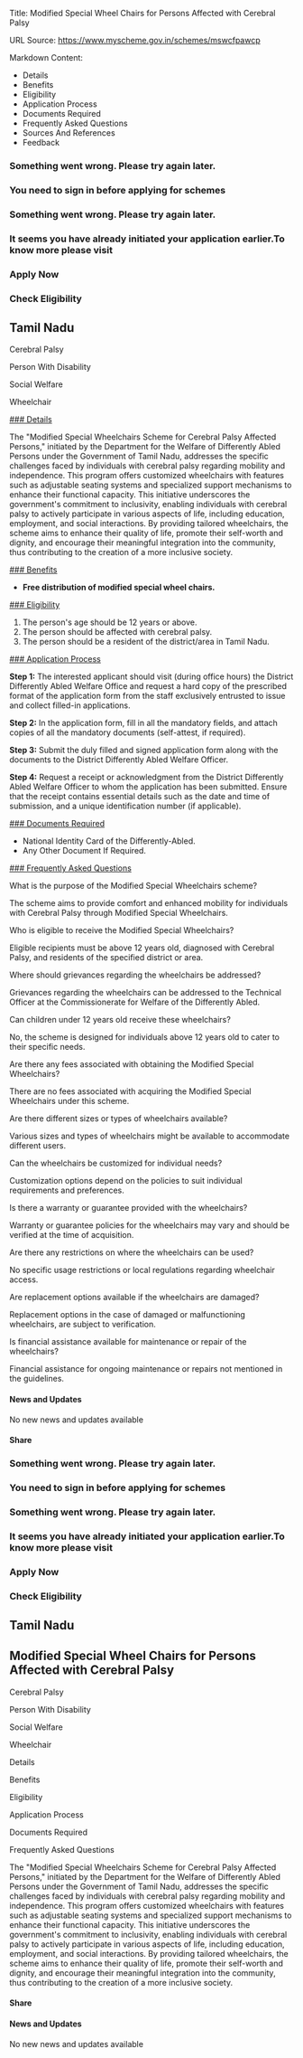 Title: Modified Special Wheel Chairs for Persons Affected with Cerebral Palsy

URL Source: https://www.myscheme.gov.in/schemes/mswcfpawcp

Markdown Content:
*   Details
*   Benefits
*   Eligibility
*   Application Process
*   Documents Required
*   Frequently Asked Questions
*   Sources And References
*   Feedback

### Something went wrong. Please try again later.

### 

### You need to sign in before applying for schemes

### Something went wrong. Please try again later.

### It seems you have already initiated your application earlier.To know more please visit

### Apply Now

### Check Eligibility

Tamil Nadu
----------

Cerebral Palsy

Person With Disability

Social Welfare

Wheelchair

[### Details](https://www.myscheme.gov.in/schemes/mswcfpawcp#details)

The "Modified Special Wheelchairs Scheme for Cerebral Palsy Affected Persons," initiated by the Department for the Welfare of Differently Abled Persons under the Government of Tamil Nadu, addresses the specific challenges faced by individuals with cerebral palsy regarding mobility and independence. This program offers customized wheelchairs with features such as adjustable seating systems and specialized support mechanisms to enhance their functional capacity. This initiative underscores the government's commitment to inclusivity, enabling individuals with cerebral palsy to actively participate in various aspects of life, including education, employment, and social interactions. By providing tailored wheelchairs, the scheme aims to enhance their quality of life, promote their self-worth and dignity, and encourage their meaningful integration into the community, thus contributing to the creation of a more inclusive society.

[### Benefits](https://www.myscheme.gov.in/schemes/mswcfpawcp#benefits)

*   **Free distribution of modified special wheel chairs.**

[### Eligibility](https://www.myscheme.gov.in/schemes/mswcfpawcp#eligibility)

1.  The person's age should be 12 years or above.
2.  The person should be affected with cerebral palsy.
3.  The person should be a resident of the district/area in Tamil Nadu.

[### Application Process](https://www.myscheme.gov.in/schemes/mswcfpawcp#application-process)

**Step 1:** The interested applicant should visit (during office hours) the District Differently Abled Welfare Office and request a hard copy of the prescribed format of the application form from the staff exclusively entrusted to issue and collect filled-in applications.

**Step 2:** In the application form, fill in all the mandatory fields, and attach copies of all the mandatory documents (self-attest, if required).

**Step 3:** Submit the duly filled and signed application form along with the documents to the District Differently Abled Welfare Officer.

**Step 4:** Request a receipt or acknowledgment from the District Differently Abled Welfare Officer to whom the application has been submitted. Ensure that the receipt contains essential details such as the date and time of submission, and a unique identification number (if applicable).

[### Documents Required](https://www.myscheme.gov.in/schemes/mswcfpawcp#documents-required)

*   National Identity Card of the Differently-Abled.
*   Any Other Document If Required.

[### Frequently Asked Questions](https://www.myscheme.gov.in/schemes/mswcfpawcp#faqs)

What is the purpose of the Modified Special Wheelchairs scheme?

The scheme aims to provide comfort and enhanced mobility for individuals with Cerebral Palsy through Modified Special Wheelchairs.

Who is eligible to receive the Modified Special Wheelchairs?

Eligible recipients must be above 12 years old, diagnosed with Cerebral Palsy, and residents of the specified district or area.

Where should grievances regarding the wheelchairs be addressed?

Grievances regarding the wheelchairs can be addressed to the Technical Officer at the Commissionerate for Welfare of the Differently Abled.

Can children under 12 years old receive these wheelchairs?

No, the scheme is designed for individuals above 12 years old to cater to their specific needs.

Are there any fees associated with obtaining the Modified Special Wheelchairs?

There are no fees associated with acquiring the Modified Special Wheelchairs under this scheme.

Are there different sizes or types of wheelchairs available?

Various sizes and types of wheelchairs might be available to accommodate different users.

Can the wheelchairs be customized for individual needs?

Customization options depend on the policies to suit individual requirements and preferences.

Is there a warranty or guarantee provided with the wheelchairs?

Warranty or guarantee policies for the wheelchairs may vary and should be verified at the time of acquisition.

Are there any restrictions on where the wheelchairs can be used?

No specific usage restrictions or local regulations regarding wheelchair access.

Are replacement options available if the wheelchairs are damaged?

Replacement options in the case of damaged or malfunctioning wheelchairs, are subject to verification.

Is financial assistance available for maintenance or repair of the wheelchairs?

Financial assistance for ongoing maintenance or repairs not mentioned in the guidelines.

#### News and Updates

No new news and updates available

#### Share

### Something went wrong. Please try again later.

### 

### You need to sign in before applying for schemes

### Something went wrong. Please try again later.

### It seems you have already initiated your application earlier.To know more please visit

### Apply Now

### Check Eligibility

Tamil Nadu
----------

Modified Special Wheel Chairs for Persons Affected with Cerebral Palsy
----------------------------------------------------------------------

Cerebral Palsy

Person With Disability

Social Welfare

Wheelchair

Details

Benefits

Eligibility

Application Process

Documents Required

Frequently Asked Questions

The "Modified Special Wheelchairs Scheme for Cerebral Palsy Affected Persons," initiated by the Department for the Welfare of Differently Abled Persons under the Government of Tamil Nadu, addresses the specific challenges faced by individuals with cerebral palsy regarding mobility and independence. This program offers customized wheelchairs with features such as adjustable seating systems and specialized support mechanisms to enhance their functional capacity. This initiative underscores the government's commitment to inclusivity, enabling individuals with cerebral palsy to actively participate in various aspects of life, including education, employment, and social interactions. By providing tailored wheelchairs, the scheme aims to enhance their quality of life, promote their self-worth and dignity, and encourage their meaningful integration into the community, thus contributing to the creation of a more inclusive society.

#### Share

#### News and Updates

No new news and updates available
